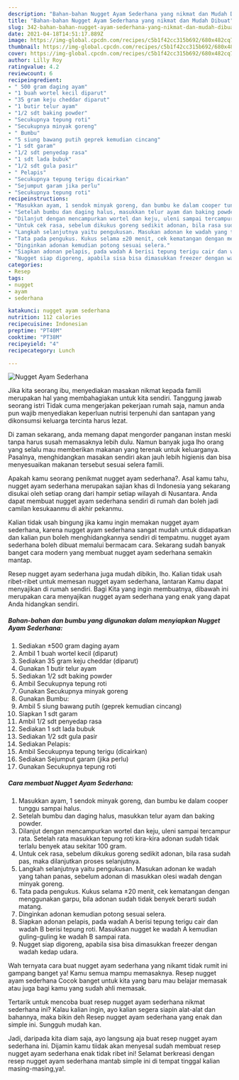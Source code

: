 ```yaml
---
description: "Bahan-bahan Nugget Ayam Sederhana yang nikmat dan Mudah Dibuat"
title: "Bahan-bahan Nugget Ayam Sederhana yang nikmat dan Mudah Dibuat"
slug: 342-bahan-bahan-nugget-ayam-sederhana-yang-nikmat-dan-mudah-dibuat
date: 2021-04-18T14:51:17.889Z
image: https://img-global.cpcdn.com/recipes/c5b1f42cc315b692/680x482cq70/nugget-ayam-sederhana-foto-resep-utama.jpg
thumbnail: https://img-global.cpcdn.com/recipes/c5b1f42cc315b692/680x482cq70/nugget-ayam-sederhana-foto-resep-utama.jpg
cover: https://img-global.cpcdn.com/recipes/c5b1f42cc315b692/680x482cq70/nugget-ayam-sederhana-foto-resep-utama.jpg
author: Lilly Roy
ratingvalue: 4.2
reviewcount: 6
recipeingredient:
- " 500 gram daging ayam"
- "1 buah wortel kecil diparut"
- "35 gram keju cheddar diparut"
- "1 butir telur ayam"
- "1/2 sdt baking powder"
- "Secukupnya tepung roti"
- "Secukupnya minyak goreng"
- " Bumbu"
- "5 siung bawang putih geprek kemudian cincang"
- "1 sdt garam"
- "1/2 sdt penyedap rasa"
- "1 sdt lada bubuk"
- "1/2 sdt gula pasir"
- " Pelapis"
- "Secukupnya tepung terigu dicairkan"
- "Sejumput garam jika perlu"
- "Secukupnya tepung roti"
recipeinstructions:
- "Masukkan ayam, 1 sendok minyak goreng, dan bumbu ke dalam cooper tunggu sampai halus."
- "Setelah bumbu dan daging halus, masukkan telur ayam dan baking powder."
- "Dilanjut dengan mencampurkan wortel dan keju, uleni sampai tercampur rata. Setelah rata masukkan tepung roti kira-kira adonan sudah tidak terlalu benyek atau sekitar 100 gram."
- "Untuk cek rasa, sebelum dikukus goreng sedikit adonan, bila rasa sudah pas, maka dilanjutkan proses selanjutnya."
- "Langkah selanjutnya yaitu pengukusan. Masukan adonan ke wadah yang tahan panas, sebelum adonan di masukkan olesi wadah dengan minyak goreng."
- "Tata pada pengukus. Kukus selama ±20 menit, cek kematangan dengan menggunakan garpu, bila adonan sudah tidak benyek berarti sudah matang."
- "Dinginkan adonan kemudian potong sesuai selera."
- "Siapkan adonan pelapis, pada wadah A berisi tepung terigu cair dan wadah B berisi tepung roti. Masukkan nugget ke wadah A kemudian guling-guling ke wadah B sampai rata."
- "Nugget siap digoreng, apabila sisa bisa dimasukkan freezer dengan wadah kedap udara."
categories:
- Resep
tags:
- nugget
- ayam
- sederhana

katakunci: nugget ayam sederhana 
nutrition: 112 calories
recipecuisine: Indonesian
preptime: "PT40M"
cooktime: "PT38M"
recipeyield: "4"
recipecategory: Lunch

---
```



![Nugget Ayam Sederhana](https://img-global.cpcdn.com/recipes/c5b1f42cc315b692/680x482cq70/nugget-ayam-sederhana-foto-resep-utama.jpg)

Jika kita seorang ibu, menyediakan masakan nikmat kepada famili merupakan hal yang membahagiakan untuk kita sendiri. Tanggung jawab seorang istri Tidak cuma mengerjakan pekerjaan rumah saja, namun anda pun wajib menyediakan keperluan nutrisi terpenuhi dan santapan yang dikonsumsi keluarga tercinta harus lezat.

Di zaman  sekarang, anda memang dapat mengorder panganan instan meski tanpa harus susah memasaknya lebih dulu. Namun banyak juga lho orang yang selalu mau memberikan makanan yang terenak untuk keluarganya. Pasalnya, menghidangkan masakan sendiri akan jauh lebih higienis dan bisa menyesuaikan makanan tersebut sesuai selera famili. 



Apakah kamu seorang penikmat nugget ayam sederhana?. Asal kamu tahu, nugget ayam sederhana merupakan sajian khas di Indonesia yang sekarang disukai oleh setiap orang dari hampir setiap wilayah di Nusantara. Anda dapat membuat nugget ayam sederhana sendiri di rumah dan boleh jadi camilan kesukaanmu di akhir pekanmu.

Kalian tidak usah bingung jika kamu ingin memakan nugget ayam sederhana, karena nugget ayam sederhana sangat mudah untuk didapatkan dan kalian pun boleh menghidangkannya sendiri di tempatmu. nugget ayam sederhana boleh dibuat memalui bermacam cara. Sekarang sudah banyak banget cara modern yang membuat nugget ayam sederhana semakin mantap.

Resep nugget ayam sederhana juga mudah dibikin, lho. Kalian tidak usah ribet-ribet untuk memesan nugget ayam sederhana, lantaran Kamu dapat menyajikan di rumah sendiri. Bagi Kita yang ingin membuatnya, dibawah ini merupakan cara menyajikan nugget ayam sederhana yang enak yang dapat Anda hidangkan sendiri.

<!--inarticleads1-->

##### Bahan-bahan dan bumbu yang digunakan dalam menyiapkan Nugget Ayam Sederhana:

1. Sediakan  ±500 gram daging ayam
1. Ambil 1 buah wortel kecil (diparut)
1. Sediakan 35 gram keju cheddar (diparut)
1. Gunakan 1 butir telur ayam
1. Sediakan 1/2 sdt baking powder
1. Ambil Secukupnya tepung roti
1. Gunakan Secukupnya minyak goreng
1. Gunakan  Bumbu:
1. Ambil 5 siung bawang putih (geprek kemudian cincang)
1. Siapkan 1 sdt garam
1. Ambil 1/2 sdt penyedap rasa
1. Sediakan 1 sdt lada bubuk
1. Sediakan 1/2 sdt gula pasir
1. Sediakan  Pelapis:
1. Ambil Secukupnya tepung terigu (dicairkan)
1. Sediakan Sejumput garam (jika perlu)
1. Gunakan Secukupnya tepung roti




<!--inarticleads2-->

##### Cara membuat Nugget Ayam Sederhana:

1. Masukkan ayam, 1 sendok minyak goreng, dan bumbu ke dalam cooper tunggu sampai halus.
1. Setelah bumbu dan daging halus, masukkan telur ayam dan baking powder.
1. Dilanjut dengan mencampurkan wortel dan keju, uleni sampai tercampur rata. Setelah rata masukkan tepung roti kira-kira adonan sudah tidak terlalu benyek atau sekitar 100 gram.
1. Untuk cek rasa, sebelum dikukus goreng sedikit adonan, bila rasa sudah pas, maka dilanjutkan proses selanjutnya.
1. Langkah selanjutnya yaitu pengukusan. Masukan adonan ke wadah yang tahan panas, sebelum adonan di masukkan olesi wadah dengan minyak goreng.
1. Tata pada pengukus. Kukus selama ±20 menit, cek kematangan dengan menggunakan garpu, bila adonan sudah tidak benyek berarti sudah matang.
1. Dinginkan adonan kemudian potong sesuai selera.
1. Siapkan adonan pelapis, pada wadah A berisi tepung terigu cair dan wadah B berisi tepung roti. Masukkan nugget ke wadah A kemudian guling-guling ke wadah B sampai rata.
1. Nugget siap digoreng, apabila sisa bisa dimasukkan freezer dengan wadah kedap udara.




Wah ternyata cara buat nugget ayam sederhana yang nikamt tidak rumit ini gampang banget ya! Kamu semua mampu memasaknya. Resep nugget ayam sederhana Cocok banget untuk kita yang baru mau belajar memasak atau juga bagi kamu yang sudah ahli memasak.

Tertarik untuk mencoba buat resep nugget ayam sederhana nikmat sederhana ini? Kalau kalian ingin, ayo kalian segera siapin alat-alat dan bahannya, maka bikin deh Resep nugget ayam sederhana yang enak dan simple ini. Sungguh mudah kan. 

Jadi, daripada kita diam saja, ayo langsung aja buat resep nugget ayam sederhana ini. Dijamin kamu tiidak akan menyesal sudah membuat resep nugget ayam sederhana enak tidak ribet ini! Selamat berkreasi dengan resep nugget ayam sederhana mantab simple ini di tempat tinggal kalian masing-masing,ya!.

